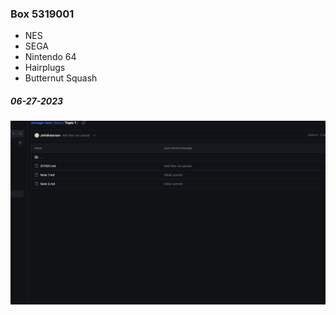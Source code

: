### Box 5319001

- NES
- SEGA
- Nintendo 64
- Hairplugs
- Butternut Squash

##### 06-27-2023

![5319001-1.png](/5319001-1.png)
